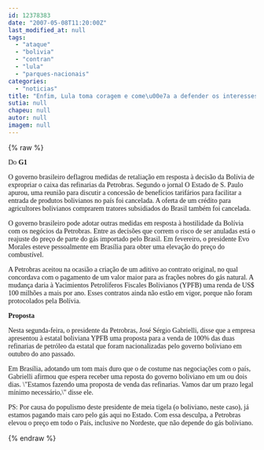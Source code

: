 ```yaml
---
id: 12378383
date: "2007-05-08T11:20:00Z"
last_modified_at: null
tags:
  - "ataque"
  - "bolivia"
  - "contran"
  - "lula"
  - "parques-nacionais"
categories:
  - "noticias"
title: "Enfim, Lula toma coragem e come\u00e7a a defender os interesses nacionais contra ataque da Bol\u00edvia"
sutia: null
chapeu: null
autor: null
imagem: null
---
```

{% raw %}
<p><P><FONT face=Verdana>Do<STRONG> G1</STRONG></FONT></P></p>
<p><P><FONT face=Verdana>O governo brasileiro deflagrou medidas de retaliação em resposta à decisão da Bolívia de expropriar o caixa das refinarias da Petrobras. Segundo o jornal O Estado de S. Paulo apurou, uma reunião para discutir a concessão de benefícios tarifários para facilitar a entrada de produtos bolivianos no país foi cancelada. A oferta de um crédito para agricultores bolivianos comprarem tratores subsidiados do Brasil também foi cancelada. </FONT></P></p>
<p><P><FONT face=Verdana>O governo brasileiro pode adotar outras medidas em resposta à hostilidade da Bolívia com os negócios da Petrobras. Entre as decisões que correm o risco de ser anuladas está o reajuste do preço de parte do gás importado pelo Brasil. Em fevereiro, o presidente Evo Morales esteve pessoalmente em Brasília para obter uma elevação do preço do combustível. </FONT></P></p>
<p><P><FONT face=Verdana>A Petrobras aceitou na ocasião a criação de um aditivo ao contrato original, no qual concordava com o pagamento de um valor maior para as frações nobres do gás natural. A mudança daria à Yacimientos Petrolíferos Fiscales Bolivianos (YPFB) uma renda de US$ 100 milhões a mais por ano. Esses contratos ainda não estão em vigor, porque não foram protocolados pela Bolívia.</FONT></P></p>
<p><P><FONT face=Verdana><STRONG>Proposta</STRONG></FONT></P></p>
<p><P><FONT face=Verdana>Nesta segunda-feira, o presidente da Petrobras, José Sérgio Gabrielli, disse que a empresa apresentou à estatal boliviana YPFB uma proposta para a venda de 100% das duas refinarias de petróleo da estatal que foram nacionalizadas pelo governo boliviano em outubro do ano passado.</FONT></P></p>
<p><P><FONT face=Verdana>Em Brasília, adotando um tom mais duro que o de costume nas negociações com o país, Gabrielli afirmou que espera receber uma reposta do governo boliviano em um ou dois dias. \"Estamos fazendo uma proposta de venda das refinarias. Vamos dar um prazo legal mínimo necessário,\" disse ele.</FONT></P></p>
<p><P><FONT face=Verdana>PS: Por causa do populismo deste presidente de meia tigela (o boliviano, neste caso), já estamos pagando mais caro pelo gás aqui no Estado. Com essa desculpa, a Petrobras elevou o preço em todo o País, inclusive no Nordeste, que não depende do gás boliviano.</FONT></P> </p>
{% endraw %}